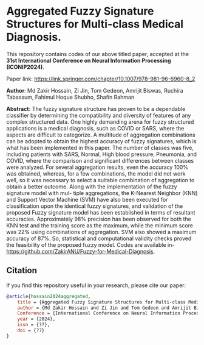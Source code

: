 # Aggregated Fuzzy Signature Structures for Multi-class Medical Diagnosis. 
This repository contains codes of our above titled paper, accepted at the **31st International Conference on Neural Information Processing (ICONIP2024)**. 

Paper link: https://link.springer.com/chapter/10.1007/978-981-96-6960-8_2

**Author**: Md Zakir Hossain, Zi Jin, Tom Gedeon, Amrijit Biswas, Ruchira Tabassum, Fahimul Hoque Shubho, Shafin Rahman <br>

**Abstract:** The fuzzy signature structure has proven to be a dependable classifier by determining the compatibility and diversity of features
of any complex structured data. One highly demanding arena for fuzzy
structured applications is a medical diagnosis, such as COVID or SARS,
where the aspects are difficult to categorize. A multitude of aggregation combinations can be adopted to obtain the highest accuracy of
fuzzy signatures, which is what has been implemented in this paper.
The number of classes was five, including patients with SARS, Normal,
High blood pressure, Pneumonia, and COVID, where the comparison
and significant differences between classes were analyzed. For several aggregation results, even the accuracy 100% was obtained, whereas, for a
few combinations, the model did not work well, so it was necessary to
select a suitable combination of aggregation to obtain a better outcome.
Along with the implementation of the fuzzy signature model with mul-
tiple aggregations, the K-Nearest Neighbor (KNN) and Support Vector
Machine (SVM) have also been executed for classification upon the identical fuzzy signatures, and validation of the proposed Fuzzy signature
model has been established in terms of resultant accuracies. Approximately 98% precision has been observed for both the KNN test and
the training score as the maximum, while the minimum score was 22%
using combinations of aggregation. SVM also showed a maximum accuracy of 87%. So, statistical and computational validity checks proved the
feasibility of the proposed fuzzy model. Codes are available in- https://github.com/ZakirANU/Fuzzy-for-Medical-Diagnosis.

## Citation
If you find this repository useful in your research, please cite our paper:
```bibtex
@article{hossain2024aggregated,
    title = {Aggregated Fuzzy Signature Structures for Multi-class Medical Diagnosis},
    author = {Md Zakir Hossain and Zi Jin and Tom Gedeon and Amrijit Biswas and Ruchira Tabassum and Fahimul Hoque Shubho and Shafin Rahman},
    Conference = {International Conference on Neural Information Processing},
    year = {2024},
    issn = {??},
    doi = {??}
}
```
